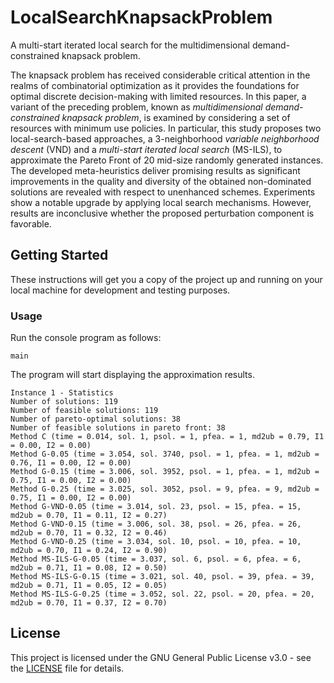 # LocalSearchKnapsackProblem

A multi-start iterated local search for the multidimensional demand-constrained knapsack problem.

The knapsack problem has received considerable critical attention in the realms of combinatorial optimization as it provides the foundations for optimal discrete decision-making with limited resources. In this paper, a variant of the preceding problem, known as *multidimensional demand-constrained knapsack problem*, is examined by considering a set of resources with minimum use policies. In particular, this study proposes two local-search-based approaches, a 3-neighborhood *variable neighborhood descent* (VND) and a *multi-start iterated local search* (MS-ILS), to approximate the Pareto Front of 20 mid-size randomly generated instances. The developed meta-heuristics deliver promising results as significant improvements in the quality and diversity of the obtained non-dominated solutions are revealed with respect to unenhanced schemes. Experiments show a notable upgrade by applying local search mechanisms. However, results are inconclusive whether the proposed perturbation component is favorable.

## Getting Started

These instructions will get you a copy of the project up and running on your local machine for development and testing purposes.

### Usage

Run the console program as follows:

```
main
```

The program will start displaying the approximation results.

```
Instance 1 - Statistics
Number of solutions: 119
Number of feasible solutions: 119
Number of pareto-optimal solutions: 38
Number of feasible solutions in pareto front: 38
Method C (time = 0.014, sol. 1, psol. = 1, pfea. = 1, md2ub = 0.79, I1 = 0.00, I2 = 0.00)
Method G-0.05 (time = 3.054, sol. 3740, psol. = 1, pfea. = 1, md2ub = 0.76, I1 = 0.00, I2 = 0.00)
Method G-0.15 (time = 3.006, sol. 3952, psol. = 1, pfea. = 1, md2ub = 0.75, I1 = 0.00, I2 = 0.00)
Method G-0.25 (time = 3.025, sol. 3052, psol. = 9, pfea. = 9, md2ub = 0.75, I1 = 0.00, I2 = 0.00)
Method G-VND-0.05 (time = 3.014, sol. 23, psol. = 15, pfea. = 15, md2ub = 0.70, I1 = 0.11, I2 = 0.27)
Method G-VND-0.15 (time = 3.006, sol. 38, psol. = 26, pfea. = 26, md2ub = 0.70, I1 = 0.32, I2 = 0.46)
Method G-VND-0.25 (time = 3.034, sol. 10, psol. = 10, pfea. = 10, md2ub = 0.70, I1 = 0.24, I2 = 0.90)
Method MS-ILS-G-0.05 (time = 3.037, sol. 6, psol. = 6, pfea. = 6, md2ub = 0.71, I1 = 0.08, I2 = 0.50)
Method MS-ILS-G-0.15 (time = 3.021, sol. 40, psol. = 39, pfea. = 39, md2ub = 0.71, I1 = 0.05, I2 = 0.05)
Method MS-ILS-G-0.25 (time = 3.052, sol. 22, psol. = 20, pfea. = 20, md2ub = 0.70, I1 = 0.37, I2 = 0.70)
```

## License

This project is licensed under the GNU General Public License v3.0 - see the [LICENSE](LICENSE) file for details.
